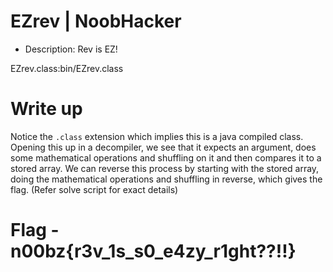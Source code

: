 # EZrev | NoobHacker

- Description: Rev is EZ!

EZrev.class:bin/EZrev.class

# Write up

Notice the `.class` extension which implies this is a java compiled class. Opening this up in a decompiler, we see that it expects an argument, does some mathematical operations and shuffling on it and then compares it to a stored array. We can reverse this process by starting with the stored array, doing the mathematical operations and shuffling in reverse, which gives the flag. (Refer solve script for exact details)

# Flag - n00bz{r3v_1s_s0_e4zy_r1ght??!!}
